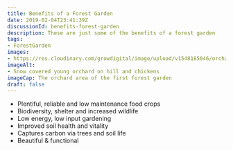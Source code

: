 ```yaml
---
title: Benefits of a Forest Garden
date: 2019-02-04T23:41:39Z
discussionId: benefits-forest-garden
description: These are just some of the benefits of a forest garden
tags: 
- ForestGarden
images: 
- https://res.cloudinary.com/growdigital/image/upload/v1548185046/orchard-218D384A.jpg
imageAlt: 
- Snow covered young orchard on hill and chickens
imageCap: The orchard area of the first forest garden
draft: false
---
```


* Plentiful, reliable and low maintenance food crops
* Biodiversity, shelter and increased wildlife
* Low energy, low input gardening
* Improved soil health and vitality
* Captures carbon via trees and soil life
* Beautiful & functional
